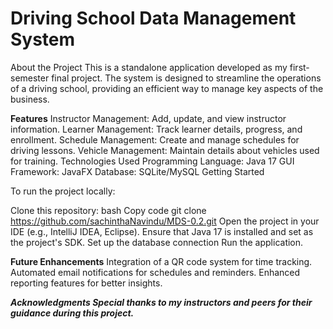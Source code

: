 

# Driving School Data Management System
About the Project
This is a standalone application developed as my first-semester final project. The system is designed to streamline the operations of a driving school, providing an efficient way to manage key aspects of the business.

**Features**
Instructor Management: Add, update, and view instructor information.
Learner Management: Track learner details, progress, and enrollment.
Schedule Management: Create and manage schedules for driving lessons.
Vehicle Management: Maintain details about vehicles used for training.
Technologies Used
Programming Language: Java 17
GUI Framework: JavaFX
Database: SQLite/MySQL 
Getting Started

To run the project locally:

Clone this repository:
bash
Copy code
git clone  https://github.com/sachinthaNavindu/MDS-0.2.git
Open the project in your IDE (e.g., IntelliJ IDEA, Eclipse).
Ensure that Java 17 is installed and set as the project's SDK.
Set up the database connection
Run the application.

**Future Enhancements**
Integration of a QR code system for time tracking.
Automated email notifications for schedules and reminders.
Enhanced reporting features for better insights.

**_Acknowledgments
Special thanks to my instructors and peers for their guidance during this project._**
